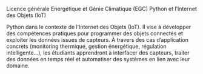 Licence générale Energétique et Génie Climatique (EGC)
Python et l’Internet des Objets (IoT)


Python dans le contexte de l’Internet des Objets (IoT). 
Il vise à développer des compétences pratiques pour programmer des objets connectés 
et exploiter les données issues de capteurs. À travers des cas d’application concrets
(monitoring thermique, gestion énergétique, régulation intelligente...),
les étudiants apprendront à interfacer des capteurs, traiter des données en temps réel
et automatiser des systèmes en lien avec leur domaine.
